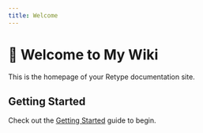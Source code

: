 ```yaml
---
title: Welcome
---
```


# 👋 Welcome to My Wiki

This is the homepage of your Retype documentation site.

## Getting Started

Check out the [Getting Started](getting-started.md) guide to begin.
